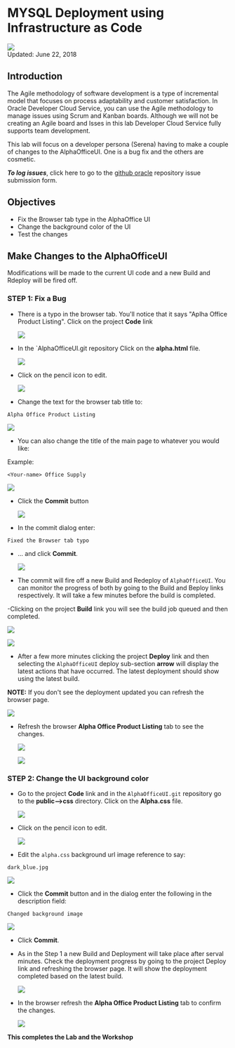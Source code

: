 # MYSQL Deployment using Infrastructure as Code

![](images/300/Title300.png)  
Updated: June 22, 2018

## Introduction

The Agile methodology of software development is a type of incremental model that focuses on process adaptability and customer satisfaction. In Oracle Developer Cloud Service, you can use the Agile methodology to manage issues using Scrum and Kanban boards. Although we will not be creating an Agile board and Isses in this lab Developer Cloud Service fully supports team development.

This lab will focus on a developer persona (Serena) having to make a couple of changes to the AlphaOfficeUI. One is a bug fix and the others are cosmetic. 

***To log issues***, click here to go to the [github oracle](https://github.com/oracle/learning-library/issues/new) repository issue submission form.

## Objectives

- Fix the Browser tab type in the AlphaOffice UI
- Change the background color of the UI
- Test the changes

## Make Changes to the AlphaOfficeUI

Modifications will be made to the current UI code and a new Build and Rdeploy will be fired off.

### **STEP 1**: Fix a Bug

- There is a typo in the browser tab. You'll notice that it says "Aplha Office Product Listing". Click on the project **Code** link 

  ![](images/300/1.PNG)

- In the `AlphaOfficeUI.git repository Click on the **alpha.html** file.

  ![](images/300/2.PNG)

- Click on the pencil icon to edit.

  ![](images/300/3.PNG)

- Change the text for the browser tab title to:

```
Alpha Office Product Listing
```
  ![](images/300/4.PNG)

- You can also change the title of the main page to whatever you would like:

Example:

```
<Your-name> Office Supply
```

  ![](images/300/5.PNG)

- Click the **Commit** button

  ![](images/300/6.PNG)

- In the commit dialog enter:

```
Fixed the Browser tab typo
```

- ... and click **Commit**.

  ![](images/300/7.PNG)

- The commit will fire off a new Build and Redeploy of `AlphaOfficeUI`. You can monitor the progress of both by going to the Build and Beploy links respectively. It will take a few minutes before the build is completed.

-Clicking on the project **Build** link you will see the build job queued and then completed.

  ![](images/300/8.PNG)

  ![](images/300/9.PNG)

- After a few more minutes clicking the project **Deploy** link and then selecting the `AlphaOfficeUI` deploy sub-section **arrow** will display the latest actions that have occurred. The latest deployment should show using the latest build.

**NOTE:** If you don't see the deployment updated you can refresh the browser page.

  ![](images/300/11.PNG)

- Refresh the browser **Alpha Office Product Listing** tab to see the changes.

  ![](images/300/12.PNG)

  ![](images/300/13.PNG)

### **STEP 2**: Change the UI background color

- Go to the project **Code** link and in the `AlphaOfficeUI.git` repository go to the **public-->css** directory. Click on the **Alpha.css** file.

  ![](images/300/15.PNG)

- Click on the pencil icon to edit.

   ![](images/300/3.PNG)

- Edit the `alpha.css` background url image reference to say:

```
dark_blue.jpg
```

  ![](images/300/16.PNG)

- Click the **Commit** button and in the dialog enter the following in the description field:

```
Changed background image
```

  ![](images/300/17.PNG)

- Click **Commit**.

- As in the Step 1 a new Build and Deployment will take place after serval minutes. Check the deployment progress by going to the project Deploy link and refreshing the browser page. It will show the deployment completed based on the latest build.

  ![](images/300/18.PNG)

- In the browser refresh the **Alpha Office Product Listing** tab to confirm the changes.

  ![](images/300/19.PNG) 

**This completes the Lab and the Workshop**
